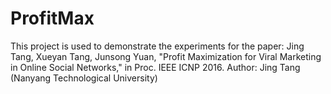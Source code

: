 # ProfitMax
This project is used to demonstrate the experiments for the paper: Jing Tang, Xueyan Tang, Junsong Yuan, "Profit Maximization for Viral Marketing in Online Social Networks," in Proc. IEEE ICNP 2016.
Author: Jing Tang (Nanyang Technological University)
